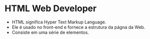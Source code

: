 # HTML Web Developer 

* HTML significa Hyper Text Markup Language.
* Ele é usado no front-end e fornece a estrutura da págna da Web. 
* Consiste em uma série de elementos.

